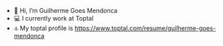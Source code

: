 - 👋 Hi, I’m Guilherme Goes Mendonca
- 💻 I currently work at Toptal
- 🔝 My toptal profile is https://www.toptal.com/resume/guilherme-goes-mendonca

<!---
gmendonca-toptal/gmendonca-toptal is a ✨ special ✨ repository because its `README.md` (this file) appears on your GitHub profile.
You can click the Preview link to take a look at your changes.
--->
